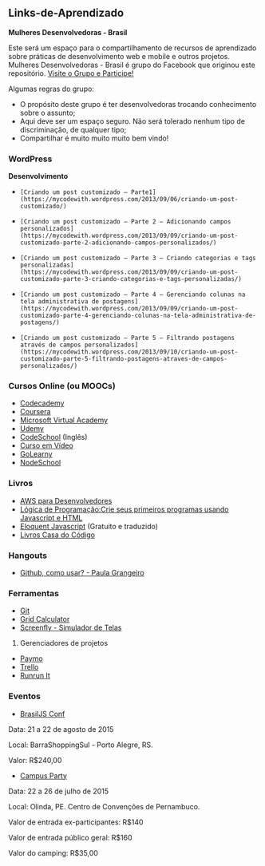 ## Links-de-Aprendizado

**Mulheres Desenvolvedoras - Brasil**

Este será um espaço para o compartilhamento de recursos de aprendizado sobre práticas de desenvolvimento web e mobile e outros projetos.
Mulheres Desenvolvedoras - Brasil é grupo do Facebook que originou este repositório.
[Visite o Grupo e Participe!](https://www.facebook.com/groups/285943684909704/)

Algumas regras do grupo:
- O propósito deste grupo é ter desenvolvedoras trocando conhecimento sobre o assunto;
- Aqui deve ser um espaço seguro. Não será tolerado nenhum tipo de discriminação, de qualquer tipo;
- Compartilhar é muito muito muito bem vindo!

### WordPress

**Desenvolvimento**
*     [Criando um post customizado – Parte1](https://mycodewith.wordpress.com/2013/09/06/criando-um-post-customizado/)
*     [Criando um post customizado – Parte 2 – Adicionando campos personalizados](https://mycodewith.wordpress.com/2013/09/09/criando-um-post-customizado-parte-2-adicionando-campos-personalizados/)
*     [Criando um post customizado – Parte 3 – Criando categorias e tags personalizadas](https://mycodewith.wordpress.com/2013/09/09/criando-um-post-customizado-parte-3-criando-categorias-e-tags-personalizadas/)
*     [Criando um post customizado – Parte 4 – Gerenciando colunas na tela administrativa de postagens](https://mycodewith.wordpress.com/2013/09/09/criando-um-post-customizado-parte-4-gerenciando-colunas-na-tela-administrativa-de-postagens/)
*     [Criando um post customizado – Parte 5 – Filtrando postagens através de campos personalizados](https://mycodewith.wordpress.com/2013/09/10/criando-um-post-customizado-parte-5-filtrando-postagens-atraves-de-campos-personalizados/)

### Cursos Online (ou MOOCs)

* [Codecademy](http://www.codecademy.com/pt)
* [Coursera](http://www.coursera.org)
* [Microsoft Virtual Academy](http://www.microsoftvirtualacademy.com)
* [Udemy](https://www.udemy.com)
* [CodeSchool](https://www.codeschool.com) (Inglês)
* [Curso em Vídeo](http://www.cursoemvideo.com)
* [GoLearny](http://www.golearny.com/pt/)
* [NodeSchool](http://nodeschool.io/pt-br/)

### Livros

* [AWS para Desenvolvedores](http://novatec.com.br/livros/aws-desenvolvedores)
* [Lógica de Programação:Crie seus primeiros programas usando Javascript e HTML](http://www.casadocodigo.com.br/products/livro-programacao)
* [Eloquent Javascript](http://eloquentjavascript.com.br) (Gratuito e traduzido)
* [Livros Casa do Código](https://mega.nz/#F!AhZjHahZ!uOurBRXw1ScQOfDb8qynyQ)

### Hangouts

* [Github, como usar? - Paula Grangeiro](https://www.youtube.com/watch?v=FsGTNgqkjoU&feature=youtu.be)

### Ferramentas

* [Git](http://git-scm.com)
* [Grid Calculator](http://gridcalculator.dk)
* [Screenfly - Simulador de Telas](http://quirktools.com/screenfly/)

1. Gerenciadores de projetos

* [Paymo](https://www.paymoapp.com/)
* [Trello](https://trello.com)
* [Runrun It](http://runrun.it/pt-BR)

### Eventos

* [BrasilJS Conf](http://braziljs.com.br)

Data: 21 a 22 de agosto de 2015

Local: BarraShoppingSul - Porto Alegre, RS.

Valor: R$240,00

* [Campus Party](http://brasil.campus-party.org)

Data: 22 a 26 de julho de 2015

Local: Olinda, PE. Centro de Convenções de Pernambuco.

Valor de entrada ex-participantes: R$140

Valor de entrada público geral: R$160

Valor do camping: R$35,00
